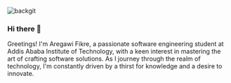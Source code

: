 ![backgit](https://github.com/user-attachments/assets/6896fe6d-838f-48a5-8655-5719823f37ea)
### Hi there 👋
Greetings! I'm Aregawi Fikre, a passionate software engineering student at Addis Ababa Institute of Technology, with a keen interest in mastering the art of crafting software solutions. As I journey through the realm of technology, I'm constantly driven by a thirst for knowledge and a desire to innovate.

<!--
**AregawiF/AregawiF** is a ✨ _special_ ✨ repository because its `README.md` (this file) appears on your GitHub profile.

Here are some ideas to get you started:

- 🔭 I’m currently working on ...
- 🌱 I’m currently learning ...
- 👯 I’m looking to collaborate on ...
- 🤔 I’m looking for help with ...
- 💬 Ask me about ...
- 📫 How to reach me: ...
- 😄 Pronouns: ...
- ⚡ Fun fact: ...
-->

